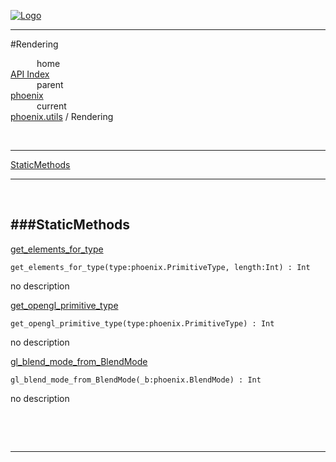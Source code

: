 
[![Logo](../../../images/logo.png)](../../../index.html)

---

#Rendering


&emsp;&emsp;&emsp;home   
[API Index](../../../api/index.html#phoenix.utils)   
&emsp;&emsp;&emsp;parent    
[phoenix](../)     
&emsp;&emsp;&emsp;current    
[phoenix.utils](./) / Rendering

<br/>

---


[StaticMethods](#StaticMethods)   


---

&nbsp;   

<a class="lift" name="StaticMethods" ></a>
###StaticMethods   
---
<a class="lift" name="get_elements_for_type" href="#get_elements_for_type">get_elements_for_type</a>



`get_elements_for_type(type:phoenix.PrimitiveType, length:Int) : Int`

<span class="small_desc_flat"> no description </span>   

<a class="lift" name="get_opengl_primitive_type" href="#get_opengl_primitive_type">get_opengl_primitive_type</a>



`get_opengl_primitive_type(type:phoenix.PrimitiveType) : Int`

<span class="small_desc_flat"> no description </span>   

<a class="lift" name="gl_blend_mode_from_BlendMode" href="#gl_blend_mode_from_BlendMode">gl_blend_mode_from_BlendMode</a>



`gl_blend_mode_from_BlendMode(_b:phoenix.BlendMode) : Int`

<span class="small_desc_flat"> no description </span>   

&nbsp;   



&nbsp;
&nbsp;
&nbsp;

---  


&nbsp;   
&nbsp;   